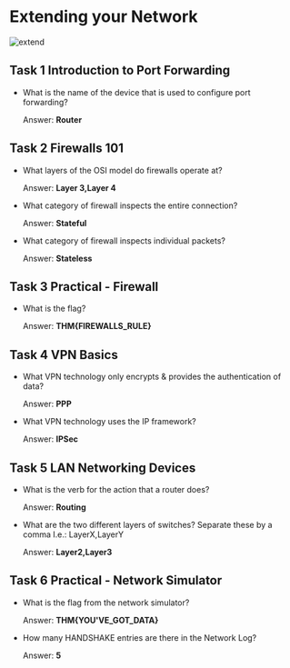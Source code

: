 # Extending your Network

![extend](https://user-images.githubusercontent.com/51766689/147890423-1ce0d3d9-5144-424c-8a61-d649030fae68.PNG)

## Task 1 Introduction to Port Forwarding

* What is the name of the device that is used to configure port forwarding?

    Answer: **Router**


## Task 2  Firewalls 101

* What layers of the OSI model do firewalls operate at?

    Answer: **Layer 3,Layer 4**

* What category of firewall inspects the entire connection?

    Answer: **Stateful**

* What category of firewall inspects individual packets?

    Answer: **Stateless**


## Task 3 Practical - Firewall

* What is the flag?

    Answer: **THM{FIREWALLS_RULE}**


## Task 4 VPN Basics

* What VPN technology only encrypts & provides the authentication of data?

    Answer: **PPP**

* What VPN technology uses the IP framework?

    Answer: **IPSec**


## Task 5 LAN Networking Devices

* What is the verb for the action that a router does?

    Answer: **Routing**

* What are the two different layers of switches? Separate these by a comma I.e.: LayerX,LayerY

    Answer: **Layer2,Layer3**


## Task 6  Practical - Network Simulator

* What is the flag from the network simulator?

    Answer: **THM{YOU'VE_GOT_DATA}**

* How many HANDSHAKE entries are there in the Network Log?

    Answer: **5**
